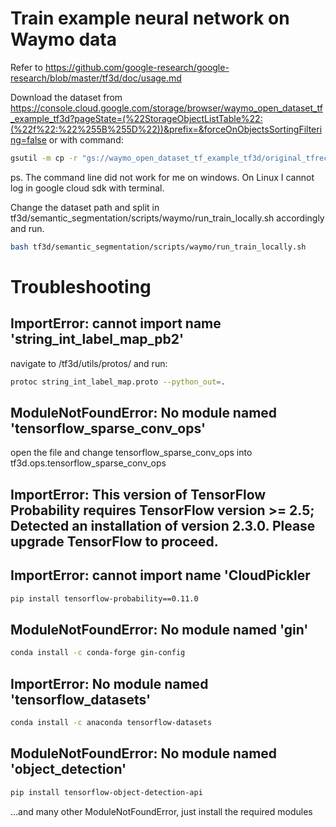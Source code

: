 # Train example neural network on Waymo data
Refer to https://github.com/google-research/google-research/blob/master/tf3d/doc/usage.md

Download the dataset from https://console.cloud.google.com/storage/browser/waymo_open_dataset_tf_example_tf3d?pageState=(%22StorageObjectListTable%22:(%22f%22:%22%255B%255D%22))&prefix=&forceOnObjectsSortingFiltering=false or with command:
```bash
gsutil -m cp -r "gs://waymo_open_dataset_tf_example_tf3d/original_tfrecords/" .
```	
ps. The command line did not work for me on windows. On Linux I cannot log in google cloud sdk with terminal. 
	
Change the dataset path and split in tf3d/semantic_segmentation/scripts/waymo/run_train_locally.sh accordingly and run.

```bash
bash tf3d/semantic_segmentation/scripts/waymo/run_train_locally.sh
```
# Troubleshooting
	 
## ImportError: cannot import name 'string_int_label_map_pb2'

navigate to /tf3d/utils/protos/ and run:

```bash
protoc string_int_label_map.proto --python_out=.
```	

## ModuleNotFoundError: No module named 'tensorflow_sparse_conv_ops'

open the file and change tensorflow_sparse_conv_ops into tf3d.ops.tensorflow_sparse_conv_ops

## ImportError: This version of TensorFlow Probability requires TensorFlow version >= 2.5; Detected an installation of version 2.3.0. Please upgrade TensorFlow to proceed.

## ImportError: cannot import name 'CloudPickler

```bash
pip install tensorflow-probability==0.11.0
```
	
## ModuleNotFoundError: No module named 'gin'

```bash
conda install -c conda-forge gin-config
```
		
## ImportError: No module named 'tensorflow_datasets'

```bash
conda install -c anaconda tensorflow-datasets
```
	           
## ModuleNotFoundError: No module named 'object_detection'

```bash
pip install tensorflow-object-detection-api
```	
…and many other ModuleNotFoundError, just install the required modules
	




